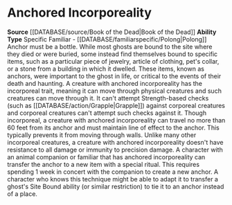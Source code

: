 ﻿---
ability_type: Specific Familiar - Polong
actions: null
frequency: null
id: '82'
name: Anchored Incorporeality
rarity: Common
requirement: null
rus_type_level: null
source: '[[DATABASE/source/Book of the Dead|Book of the Dead]]'
trait: null
type: Familiar Ability

---
# Anchored Incorporeality

**Source** [[DATABASE/source/Book of the Dead|Book of the Dead]]
**Ability Type** Specific Familiar - [[DATABASE/familiarspecific/Polong|Polong]]
Anchor must be a bottle.
 While most ghosts are bound to the site where they died or were buried, some instead find themselves bound to specific items, such as a particular piece of jewelry, article of clothing, pet's collar, or a stone from a building in which it dwelled. These items, known as anchors, were important to the ghost in life, or critical to the events of their death and haunting.
 A creature with anchored incorporeality has the incorporeal trait, meaning it can move through physical creatures and such creatures can move through it. It can't attempt Strength-based checks (such as [[DATABASE/action/Grapple|Grapple]]) against corporeal creatures and corporeal creatures can't attempt such checks against it. Though incorporeal, a creature with anchored incorporeality can travel no more than 60 feet from its anchor and must maintain line of effect to the anchor. This typically prevents it from moving through walls. Unlike many other incorporeal creatures, a creature with anchored incorporeality doesn't have resistance to all damage or immunity to precision damage.
 A character with an animal companion or familiar that has anchored incorporeality can transfer the anchor to a new item with a special ritual. This requires spending 1 week in concert with the companion to create a new anchor. A character who knows this technique might be able to adapt it to transfer a ghost's Site Bound ability (or similar restriction) to tie it to an anchor instead of a place.